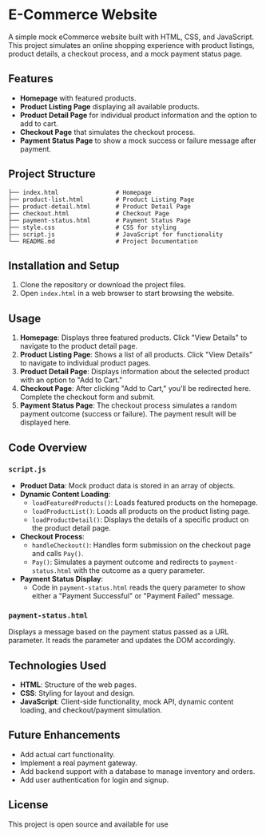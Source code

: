 # E-Commerce Website

A simple mock eCommerce website built with HTML, CSS, and JavaScript. This project simulates an online shopping experience with product listings, product details, a checkout process, and a mock payment status page.

## Features

- **Homepage** with featured products.
- **Product Listing Page** displaying all available products.
- **Product Detail Page** for individual product information and the option to add to cart.
- **Checkout Page** that simulates the checkout process.
- **Payment Status Page** to show a mock success or failure message after payment.

## Project Structure

```
├── index.html                # Homepage
├── product-list.html         # Product Listing Page
├── product-detail.html       # Product Detail Page
├── checkout.html             # Checkout Page
├── payment-status.html       # Payment Status Page
├── style.css                 # CSS for styling
├── script.js                 # JavaScript for functionality
└── README.md                 # Project Documentation
```

## Installation and Setup

1. Clone the repository or download the project files.
2. Open `index.html` in a web browser to start browsing the website.

## Usage

1. **Homepage**: Displays three featured products. Click "View Details" to navigate to the product detail page.
2. **Product Listing Page**: Shows a list of all products. Click "View Details" to navigate to individual product pages.
3. **Product Detail Page**: Displays information about the selected product with an option to "Add to Cart."
4. **Checkout Page**: After clicking "Add to Cart," you'll be redirected here. Complete the checkout form and submit.
5. **Payment Status Page**: The checkout process simulates a random payment outcome (success or failure). The payment result will be displayed here.

## Code Overview

### `script.js`

- **Product Data**: Mock product data is stored in an array of objects.
- **Dynamic Content Loading**:
  - `loadFeaturedProducts()`: Loads featured products on the homepage.
  - `loadProductList()`: Loads all products on the product listing page.
  - `loadProductDetail()`: Displays the details of a specific product on the product detail page.
- **Checkout Process**:
  - `handleCheckout()`: Handles form submission on the checkout page and calls `Pay()`.
  - `Pay()`: Simulates a payment outcome and redirects to `payment-status.html` with the outcome as a query parameter.
- **Payment Status Display**:
  - Code in `payment-status.html` reads the query parameter to show either a "Payment Successful" or "Payment Failed" message.

### `payment-status.html`

Displays a message based on the payment status passed as a URL parameter. It reads the parameter and updates the DOM accordingly.

## Technologies Used

- **HTML**: Structure of the web pages.
- **CSS**: Styling for layout and design.
- **JavaScript**: Client-side functionality, mock API, dynamic content loading, and checkout/payment simulation.

## Future Enhancements

- Add actual cart functionality.
- Implement a real payment gateway.
- Add backend support with a database to manage inventory and orders.
- Add user authentication for login and signup.

## License

This project is open source and available for use 
